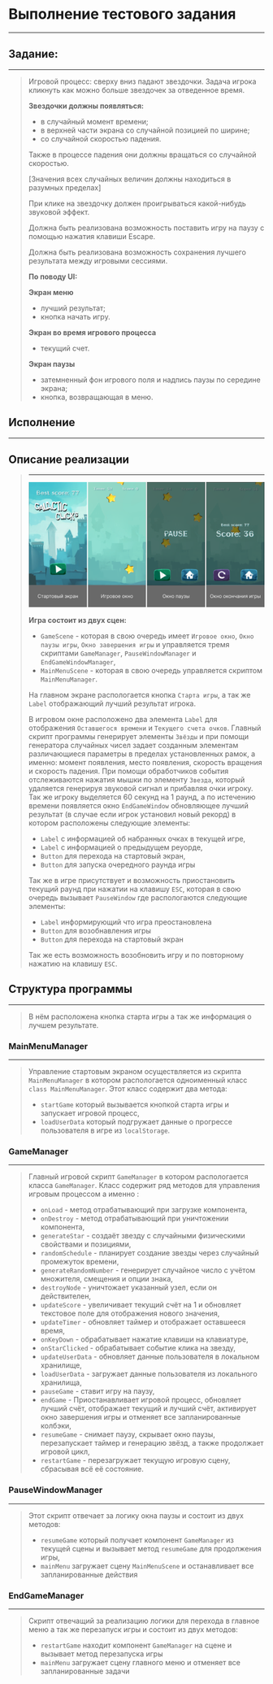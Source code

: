 # Выполнение тестового задания
---


## Задание:
---

> Игровой процесс: сверху вниз падают звездочки. Задача игрока кликнуть как можно больше звездочек за отведенное время.
>
> **Звездочки должны появляться:**
> - в случайный момент времени;
> - в верхней части экрана со случайной позицией по ширине;
> - со случайной скоростью падения.
>
> Также в процессе падения они должны вращаться со случайной скоростью.
>
> [Значения всех случайных величин должны находиться в разумных пределах]
>
> При клике на звездочку должен проигрываться какой-нибудь звуковой эффект.
>
> Должна быть реализована возможность поставить игру на паузу с помощью нажатия клавиши Escape.
>
> Должна быть реализована возможность сохранения лучшего результата между игровыми сессиями.
>
> **По поводу UI:**
>
> **Экран меню**
> - лучший результат;
> - кнопка начать игру.
>
> **Экран во время игрового процесса**
> - текущий счет.
>
> **Экран паузы**
> - затемненный фон игрового поля и надпись паузы по середине экрана;
> - кнопка, возвращающая в меню.


## Исполнение
---

## Описание реализации
> ---
> ![img1](./DocImg/gameWindows.png)
>
> **Игра состоит из двух сцен:**
> -  `GameScene` - которая в свою очередь имеет `Игровое окно`, `Окно паузы игры`, `Окно завершения игры` и управляется тремя скриптами `GameManager`, `PauseWindowManager` и `EndGameWindowManager`,
> - `MainMenuScene` - которая в свою очередь управляется скриптом `MainMenuManager`.
>
> На главном экране распологается кнопка `Старта игры`, а так же `Label` отображающий лучший результат игрока.
>
> В игровом окне расположено два элемента `Label` для отображения `Оставшегося времени` и `Текущего счета очков`.
> Главный скрипт программы генерирует элементы `Звёзды` и при помощи генератора случайных чисел задает созданным элементам различающиеся параметры в пределах установленных рамок, а именно: момент появления, место появления, скорость вращения и скорость падения. При помощи обработчиков события отслеживаются нажатия мышки по элементу `Звезда`, который удаляется генерируя звуковой сигнал и прибавляя очки игроку. Так же игроку выделяется 60 секунд на 1 раунд, а по истечению времени появляется окно `EndGameWindow` обновляющее лучший результат (в случае если игрок установил новый рекорд) в котором расположены следующие элементы:
> - `Label` с информацией об набранных очках в текущей игре,
> - `Label` с информацией о предыдущем реуорде,
> - `Button` для перехода на стартовый экран,
> - `Button` для запуска очередного раунда игры
>
> Так же в игре присутствует и возможность приостановить текущий раунд при нажатии на клавишу `ESC`, которая в свою очередь вызывает `PauseWindow` где распологаются следующие элементы:
> - `Label` информирующий что игра преостановлена
> - `Button` для возобнавления игры
> - `Button` для перехода на стартовый экран
>
> Так же есть возможность возобновить игру и по повторному нажатию на клавишу `ESC`.



## Структура программы
---
> В нём расположена кнопка старта игры а так же информация о лучшем результате.

### MainMenuManager
---
> Управление стартовым экраном осуществляется из скрипта `MainMenuManager` в котором распологается одноименный класс `class MainMenuManager`. Этот класс содержит два метода:
> - `startGame` который вызывается кнопкой старта игры и запускает игровой процесс,
> - `loadUserData` который подгружает данные о прогрессе пользователя в игре из `localStorage`.


### GameManager
---
> Главный игровой скрипт `GameManager` в котором распологается класса `GameManager`. Класс содержит ряд методов для управления игровым процессом а именно :
> - `onLoad` - метод отрабатывающий при загрузке компонента,
> - `onDestroy` - метод отрабатывающий при уничтожении компонента,
> - `generateStar` - создаёт звезду с случайными физическими свойствами и позициями,
> - `randomSchedule` - планирует создание звезды через случайный промежуток времени,
> - `generateRandomNumber` - генерирует случайное число с учётом множителя, смещения и опции знака,
> - `destroyNode` - уничтожает указанный узел, если он действителен,
> - `updateScore` - увеличивает текущий счёт на 1 и обновляет текстовое поле для отображения нового значения,
> - `updateTimer` - обновляет таймер и отображает оставшееся время,
> - `onKeyDown` - обрабатывает нажатие клавиши на клавиатуре,
> - `onStarClicked` - обрабатывает событие клика на звезду,
> - `updateUserData` - обновляет данные пользователя в локальном хранилище,
> - `loadUserData` - загружает данные пользователя из локального хранилища,
> - `pauseGame` - ставит игру на паузу,
> - `endGame` - Приостанавливает игровой процесс, обновляет лучший счёт, отображает текущий и лучший счёт, активирует окно завершения игры и отменяет все запланированные колбэки,
> - `resumeGame` - снимает паузу, скрывает окно паузы, перезапускает таймер и генерацию звёзд, а также продолжает игровой цикл,
> - `restartGame` - перезагружает текущую игровую сцену, сбрасывая всё её состояние.

### PauseWindowManager
---
> Этот скрипт отвечает за логику окна паузы и состоит из двух методов:
> - `resumeGame` который получает компонент `GameManager` из текущей сцены и вызывает метод `resumeGame` для продолжения игры,
> - `mainMenu` загружает сцену `MainMenuScene` и останавливает все запланированные действия

### EndGameManager
---
> Скрипт отвечащий за реализацию логики для перехода в главное меню а так же перезапуск игры и состоит из двух методов:
> - `restartGame` находит компонент `GameManager` на сцене и вызывает метод перезапуска игры
> - `mainMenu` загружает сцену главного меню и отменяет все запланированные задачи

